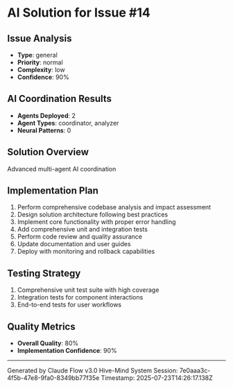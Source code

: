 # AI Solution for Issue #14

## Issue Analysis
- **Type**: general
- **Priority**: normal
- **Complexity**: low
- **Confidence**: 90%

## AI Coordination Results
- **Agents Deployed**: 2
- **Agent Types**: coordinator, analyzer
- **Neural Patterns**: 0

## Solution Overview
Advanced multi-agent AI coordination

## Implementation Plan
1. Perform comprehensive codebase analysis and impact assessment
2. Design solution architecture following best practices
3. Implement core functionality with proper error handling
4. Add comprehensive unit and integration tests
5. Perform code review and quality assurance
6. Update documentation and user guides
7. Deploy with monitoring and rollback capabilities

## Testing Strategy
1. Comprehensive unit test suite with high coverage
2. Integration tests for component interactions
3. End-to-end tests for user workflows

## Quality Metrics
- **Overall Quality**: 80%
- **Implementation Confidence**: 90%

---
Generated by Claude Flow v3.0 Hive-Mind System
Session: 7e0aaa3c-4f5b-47e8-9fa0-8349bb77f35e
Timestamp: 2025-07-23T14:26:17.138Z

